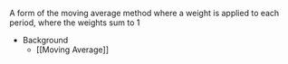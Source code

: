 A form of the moving average method where a weight is applied to each period, where the weights sum to 1

- Background
	- [[Moving Average]]